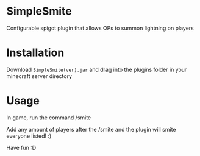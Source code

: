 # SimpleSmite
Configurable spigot plugin that allows OPs to summon lightning on players

# Installation
Download ```SimpleSmite(ver).jar``` and drag into the plugins folder in your minecraft server directory

# Usage
In game, run the command /smite <players>

Add any amount of players after the /smite and the plugin will smite everyone listed! :)

Have fun :D
